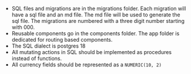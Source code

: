 - SQL files and migrations are in the migrations folder. Each migration will have a sql file and an md file. The md file
  will be used to generate the sql file. The migrations are numbered with a three digit number starting with 000.
- Reusable components go in the components folder. The app folder is dedicated for routing based components.
- The SQL dialect is postgres 18
- All mutating actions in SQL should be implemented as procedures instead of functions.
- All currency fields should be represented as a `NUMERIC(10, 2)`
